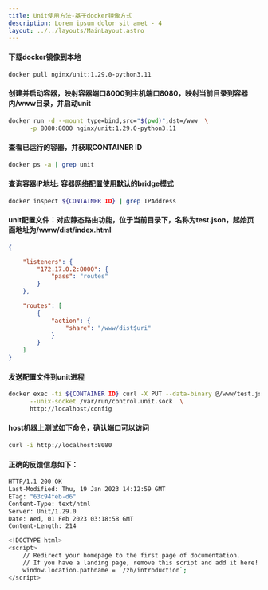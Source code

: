 ```yaml
---
title: Unit使用方法-基于docker镜像方式
description: Lorem ipsum dolor sit amet - 4
layout: ../../layouts/MainLayout.astro
---
```


#### 下载docker镜像到本地

```bash
docker pull nginx/unit:1.29.0-python3.11
```

#### 创建并启动容器，映射容器端口8000到主机端口8080，映射当前目录到容器内/www目录，并启动unit

```bash
docker run -d --mount type=bind,src="$(pwd)",dst=/www  \
      -p 8080:8000 nginx/unit:1.29.0-python3.11
```

#### 查看已运行的容器，并获取CONTAINER ID

```bash
docker ps -a | grep unit
```

#### 查询容器IP地址: 容器网络配置使用默认的bridge模式

```bash
docker inspect ${CONTAINER ID} | grep IPAddress
```

#### unit配置文件：对应静态路由功能，位于当前目录下，名称为test.json，起始页面地址为/www/dist/index.html

```json
{

    "listeners": {
        "172.17.0.2:8000": {
            "pass": "routes"
        }
    },

    "routes": [
        {
            "action": {
                "share": "/www/dist$uri"
            }
        }
    ]
}
```

#### 发送配置文件到unit进程

```bash
docker exec -ti ${CONTAINER ID} curl -X PUT --data-binary @/www/test.json  \
      --unix-socket /var/run/control.unit.sock  \
      http://localhost/config
```

#### host机器上测试如下命令，确认端口可以访问

```bash
curl -i http://localhost:8080
```

#### 正确的反馈信息如下：

```bash
HTTP/1.1 200 OK
Last-Modified: Thu, 19 Jan 2023 14:12:59 GMT
ETag: "63c94feb-d6"
Content-Type: text/html
Server: Unit/1.29.0
Date: Wed, 01 Feb 2023 03:18:58 GMT
Content-Length: 214

<!DOCTYPE html>
<script>
	// Redirect your homepage to the first page of documentation.
	// If you have a landing page, remove this script and add it here!
	window.location.pathname = `/zh/introduction`;
</script>
```